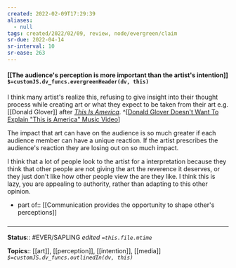 ```yaml
---
created: 2022-02-09T17:29:39 
aliases:
  - null
tags: created/2022/02/09, review, node/evergreen/claim
sr-due: 2022-04-14
sr-interval: 10
sr-ease: 263
---
```


#### [[The audience's perception is more important than the artist's intention]] `$=customJS.dv_funcs.evergreenHeader(dv, this)`

I think many artist's realize this, refusing to give insight into their thought process while creating art or what they expect to be taken from their art e.g. [[Donald Glover]] after *[This Is America](https://www.youtube.com/watch?v=VYOjWnS4cMY)*. 
^[[Donald Glover Doesn't Want To Explain "This is America" Music Video](https://youtu.be/SLL6gpy00WE?t=137)]

The impact that art can have on the audience is so much greater if each audience member can have a unique reaction. 
If the artist prescribes the audience's reaction they are losing out on so much impact.

I think that a lot of people look to the artist for a interpretation because they think that other people are not giving the art the reverence it deserves, or they just don't like how other people view the are they like. 
I think this is lazy, you are appealing to authority, rather than adapting to this other opinion.

- part of:: [[Communication provides the opportunity to shape other's perceptions]]

### <hr class="footnote"/>

**Status**:: #EVER/SAPLING 
*edited `=this.file.mtime`*

**Topics**:: [[art]], [[perception]], [[intention]], [[media]]
*`$=customJS.dv_funcs.outlinedIn(dv, this)`*
